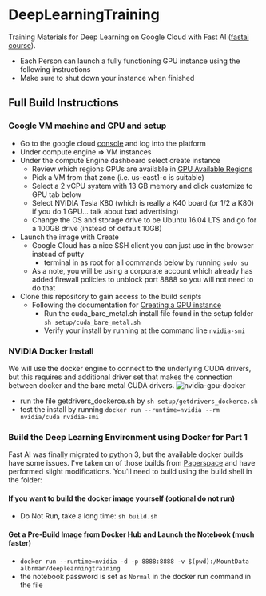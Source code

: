 # DeepLearningTraining
Training Materials for Deep Learning on Google Cloud with Fast AI ([fastai course](http://course.fast.ai/)).

* Each Person can launch a fully functioning GPU instance using the following instructions
* Make sure to shut down your instance when finished

## Full Build Instructions

### Google VM machine and GPU and setup

* Go to the google cloud [console](https://console.cloud.google.com) and log into the platform
* Under compute engine => VM instances
* Under the compute Engine dashboard select create instance
    * Review which regions GPUs are available in [GPU Available Regions](https://cloud.google.com/compute/docs/gpus/)
    * Pick a VM from that zone (i.e. us-east1-c is suitable)
    * Select a 2 vCPU system with 13 GB memory and click customize to GPU tab below
    * Select NVIDIA Tesla K80 (which is really a K40 board (or 1/2 a K80) if you do 1 GPU... talk about bad advertising)
    * Change the OS and storage drive to be Ubuntu 16.04 LTS and go for a 100GB drive (instead of default 10GB)
* Launch the image with Create
    * Google Cloud has a nice SSH client you can just use in the browser instead of putty
        * terminal in as root for all commands below by running ``` sudo su ```
    * As a note, you will be using a corporate account which already has added firewall policies to unblock port 8888 so you will not need to do that
* Clone this repository to gain access to the build scripts
    * Following the documentation for [Creating a GPU instance](https://cloud.google.com/compute/docs/gpus/add-gpus#create-new-gpu-instance)
        * Run the cuda_bare_metal.sh install file found in the setup folder ``` sh setup/cuda_bare_metal.sh ```
        * Verify your install by running at the command line ``` nvidia-smi ```
### NVIDIA Docker Install
We will use the docker engine to connect to the underlying CUDA drivers, but this requires and additional driver set that makes the connection between docker and the bare metal CUDA drivers.
![nvidia-gpu-docker](https://cloud.githubusercontent.com/assets/3028125/12213714/5b208976-b632-11e5-8406-38d379ec46aa.png)

* run the file getdrivers_dockerce.sh by ```sh setup/getdrivers_dockerce.sh```
* test the install by running ``` docker run --runtime=nvidia --rm nvidia/cuda nvidia-smi ```

### Build the Deep Learning Environment using Docker for Part 1
Fast AI was finally migrated to python 3, but the available docker builds have some issues.  I've taken on of those builds from [Paperspace](https://github.com/Paperspace/fastai-docker) and have performed slight modifications.  You'll need to build using the build shell in the folder:
#### If you want to build the docker image yourself (optional do not run)
* Do Not Run, take a long time: ```sh build.sh```
#### Get a Pre-Build Image from Docker Hub and Launch the Notebook (much faster)
* ``` docker run --runtime=nvidia -d -p 8888:8888 -v $(pwd):/MountData albrmar/deeplearningtraining  ```
* the notebook password is set as ``` Normal ``` in the docker run command in the file 

